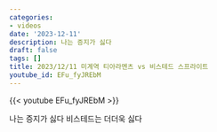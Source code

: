```yaml
---
categories:
- videos
date: '2023-12-11'
description: 나는 증지가 싫다
draft: false
tags: []
title: 2023/12/11 미계역 티아라멘츠 vs 비스테드 스프라이트
youtube_id: EFu_fyJREbM
---
```



{{< youtube EFu_fyJREbM >}}

나는 증지가 싫다
비스테드는 더더욱 싫다